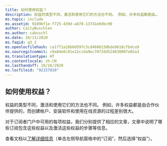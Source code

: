 ```yaml
---
title: 如何使用权益？
description: 权益的类型不同，激活和使用它们的方法也不同。 例如，许多权益都是由…
ms.topic: include
ms.assetid: 9109bf1e-f725-439d-a870-13741e0dbc90
author: CaityBuschlen
ms.author: cabuschl
ms.date: 10/13/2020
ms.faqid: q3_2
ms.openlocfilehash: ca1f71a16b0d597c3cd4606150bde9618cfbdca9
ms.sourcegitcommit: c9a84e6c01e12ccda9ec7072dd524830007e02a3
ms.translationtype: HT
ms.contentlocale: zh-CN
ms.lasthandoff: 10/16/2020
ms.locfileid: "92157810"
---
```

## <a name="how-do-i-use-my-benefits"></a>如何使用权益？

权益的类型不同，激活和使用它们的方法也不同。 例如，许多权益都是由合作伙伴提供的，而创建帐户、安装软件和使用在线资源的过程差别很大。

对于订阅者门户中可用的每项权益，我们分别提供了相应的文章，文章中说明了哪些订阅包含这些权益以及激活这些权益的步骤等信息。

查看文档以[了解详细信息](../../../../whats-new-in-subscriptions.md)（单击左侧导航窗格中的“订阅”，然后选择“权益”）。


